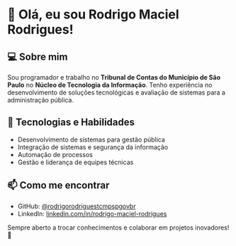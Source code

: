 # 👋 Olá, eu sou Rodrigo Maciel Rodrigues!

## 💻 Sobre mim
Sou programador e trabalho no **Tribunal de Contas do Município de São Paulo** no **Núcleo de Tecnologia da Informação**. Tenho experiência no desenvolvimento de soluções tecnológicas e avaliação de sistemas para a administração pública.

## 🚀 Tecnologias e Habilidades
- Desenvolvimento de sistemas para gestão pública
- Integração de sistemas e segurança da informação
- Automação de processos
- Gestão e liderança de equipes técnicas

## 📫 Como me encontrar
- GitHub: [@rodrigorodriguestcmpspgovbr](https://github.com/rodrigorodriguestcmpspgovbr)
- LinkedIn: [linkedin.com/in/rodrigo-maciel-rodrigues](#)

Sempre aberto a trocar conhecimentos e colaborar em projetos inovadores! 🚀
